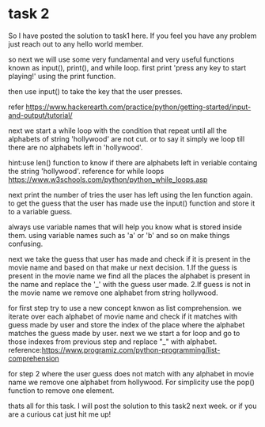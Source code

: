# task 2

So I have posted the solution to task1 here. If you feel you have any problem just reach out to any hello world member.

so next we will use some very fundamental and very useful functions known as input(), print(), and while loop.
first print 'press any key to start playing!' using the print function.

then use input() to take the key that the user presses.

refer https://www.hackerearth.com/practice/python/getting-started/input-and-output/tutorial/

next we start a while loop with the condition that repeat until all the alphabets of string 'hollywood' are not cut.
or to say it simply we loop till there are no alphabets left in 'hollywood'.

hint:use len() function to know if there are alphabets left in veriable containg the string 'hollywood'.
reference for while loops https://www.w3schools.com/python/python_while_loops.asp

next print the number of tries the user has left using the len function again.
to get the guess that the user has made use the input() function and store it to a variable guess.

always use variable names that will help you know what is stored inside them. using variable names such as 'a' or 'b' and so on make things confusing.

next we take the guess that user has made and check if it is present in the movie name and based on that make ur next decision.
1.If the guess is present in the movie name we find all the places the alphabet is present in the name and replace the '_' with the guess user made.
2.If guess is not in the movie name we remove one alphabet from string hollywood.

for first step try to use a new concept knwon as list comprehension.
we iterate over each alphabet of movie name and check if it matches with guess made by user and store the index of the place where the alphabet matches the guess made by user.
next we we start a for loop and go to those indexes from previous step and replace "_" with alphabet.
reference:https://www.programiz.com/python-programming/list-comprehension

for step 2 where the user guess does not match with any alphabet in movie name we remove one alphabet from hollywood. For simplicity use the pop() function to remove one element.

thats all for this task. I will post the solution to this task2 next week.
or if you are a curious cat just hit me up!
